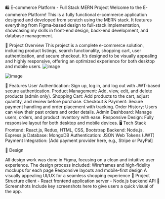 🛍️ E-commerce Platform - Full Stack MERN Project
Welcome to the E-commerce Platform! This is a fully functional e-commerce application designed and developed from scratch using the MERN stack. It features everything from Figma-based design to full-stack implementation, showcasing my skills in front-end design, back-end development, and database management.

🎨 Project Overview
This project is a complete e-commerce solution, including product listings, search functionality, shopping cart, user authentication, and secure checkout. It’s designed to be visually appealing and highly responsive, offering an optimized experience for both desktop and mobile users.
![image](https://github.com/user-attachments/assets/5cf81066-ad8e-421d-af51-ec40b8f5a5de)

![image](https://github.com/user-attachments/assets/75b74e16-85f2-497f-9c76-07d12945df80)









🚀 Features
User Authentication: Sign up, log in, and log out with JWT-based secure authentication.
Product Management: Add, view, edit, and delete products (admin only).
Shopping Cart: Add products to the cart, adjust quantity, and review before purchase.
Checkout & Payment: Secure payment handling and order placement with tracking.
Order History: Users can view their past orders and order details.
Admin Dashboard: Manage users, orders, and product inventory with ease.
Responsive Design: Fully responsive layout for both desktop and mobile devices.
🖥️ Tech Stack
Frontend: React.js, Redux, HTML, CSS, Bootstrap
Backend: Node.js, Express.js
Database: MongoDB
Authentication: JSON Web Tokens (JWT)
Payment Integration: [Add payment provider here, e.g., Stripe or PayPal]


🎨 Design

All design work was done in Figma, focusing on a clean and intuitive user experience. The design process included:
Wireframes and high-fidelity mockups for each page
Responsive layouts and mobile-first design
A visually appealing UI/UX for a seamless shopping experience
📂 Project Structure
client - React frontend application
server - Node.js backend API
📸 Screenshots
Include key screenshots here to give users a quick visual of the app.
